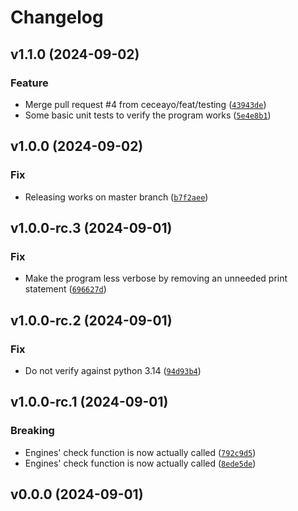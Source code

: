 # Changelog

## v1.1.0 (2024-09-02)

### Feature

- Merge pull request #4 from ceceayo/feat/testing ([`43943de`](https://github.com/ceceayo/komis/commit/43943de369eeeeac60bb2d25e55e27de1732ec12))
- Some basic unit tests to verify the program works ([`5e4e8b1`](https://github.com/ceceayo/komis/commit/5e4e8b14368813237c8725b73d28db4b318a580a))

## v1.0.0 (2024-09-02)

### Fix

- Releasing works on master branch ([`b7f2aee`](https://github.com/ceceayo/komis/commit/b7f2aee163a86b607212af4242f16daa5a5f1924))

## v1.0.0-rc.3 (2024-09-01)

### Fix

- Make the program less verbose by removing an unneeded print statement ([`696627d`](https://github.com/ceceayo/komis/commit/696627ddaf894217eeba5fb50464a0e66975c8f1))

## v1.0.0-rc.2 (2024-09-01)

### Fix

- Do not verify against python 3.14 ([`94d93b4`](https://github.com/ceceayo/komis/commit/94d93b412f1cceef3fd066c8c119d3926ea904a6))

## v1.0.0-rc.1 (2024-09-01)

### Breaking

- Engines&#39; check function is now actually called ([`792c9d5`](https://github.com/ceceayo/komis/commit/792c9d570f5dae3e3cf7636ac4ee20d019a21746))
- Engines&#39; check function is now actually called ([`8ede5de`](https://github.com/ceceayo/komis/commit/8ede5de42ae77e578fc9a019d4c9658b79113304))

## v0.0.0 (2024-09-01)
